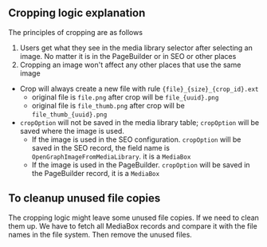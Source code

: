 
## Cropping logic explanation

The principles of cropping are as follows

1. Users get what they see in the media library selector after selecting an image. No matter it is in the PageBuilder or in SEO or other places
2. Cropping an image won't affect any other places that use the same image

- Crop will always create a new file with rule `{file}_{size}_{crop_id}.ext`
    - original file is `file.png` after crop will be `file_{uuid}.png`
    - original file is `file_thumb.png` after crop will be `file_thumb_{uuid}.png`
- `cropOption` will not be saved in the media library table; `cropOption` will be saved where the image is used.
    - If the image is used in the SEO configuration. `cropOption` will be saved in the SEO record, the field name is `OpenGraphImageFromMediaLibrary`. it is a `MediaBox`
    - If the image is used in the PageBuilder. `cropOption` will be saved in the PageBuilder record, it is a `MediaBox`


## To cleanup unused file copies

The cropping logic might leave some unused file copies. If we need to clean them up. We have to fetch all MediaBox records and compare it with the file names in the file system. Then remove the unused files.
